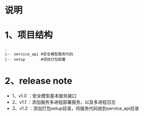 # 说明

# 1、项目结构
```plaintext
.
|-- service_api #安全模型服务代码
|-- setup       #项目打包部署

```

# 2、release note

- 1、v1.0 ：安全模型基本服务接口
- 2、v1.1 ：添加服务多进程部署服务，以及多进程日志
- 3、v1.2 ：添加打包setup目录，将服务代码放到service_api目录


